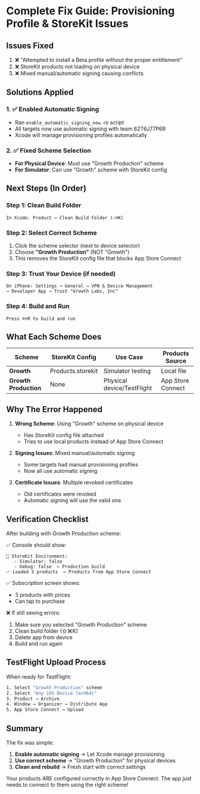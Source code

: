 # Complete Fix Guide: Provisioning Profile & StoreKit Issues

## Issues Fixed
1. ❌ "Attempted to install a Beta profile without the proper entitlement"
2. ❌ StoreKit products not loading on physical device
3. ❌ Mixed manual/automatic signing causing conflicts

## Solutions Applied

### 1. ✅ Enabled Automatic Signing
- Ran `enable_automatic_signing_new.rb` script
- All targets now use automatic signing with team 62T6J77P6R
- Xcode will manage provisioning profiles automatically

### 2. ✅ Fixed Scheme Selection
- **For Physical Device**: Must use "Growth Production" scheme
- **For Simulator**: Can use "Growth" scheme with StoreKit config

## Next Steps (In Order)

### Step 1: Clean Build Folder
```
In Xcode: Product → Clean Build Folder (⇧⌘K)
```

### Step 2: Select Correct Scheme
1. Click the scheme selector (next to device selector)
2. Choose **"Growth Production"** (NOT "Growth")
3. This removes the StoreKit config file that blocks App Store Connect

### Step 3: Trust Your Device (if needed)
```
On iPhone: Settings → General → VPN & Device Management
→ Developer App → Trust "Growth Labs, Inc"
```

### Step 4: Build and Run
```
Press ⌘+R to build and run
```

## What Each Scheme Does

| Scheme | StoreKit Config | Use Case | Products Source |
|--------|-----------------|----------|-----------------|
| **Growth** | Products.storekit | Simulator testing | Local file |
| **Growth Production** | None | Physical device/TestFlight | App Store Connect |

## Why The Error Happened

1. **Wrong Scheme**: Using "Growth" scheme on physical device
   - Has StoreKit config file attached
   - Tries to use local products instead of App Store Connect
   
2. **Signing Issues**: Mixed manual/automatic signing
   - Some targets had manual provisioning profiles
   - Now all use automatic signing

3. **Certificate Issues**: Multiple revoked certificates
   - Old certificates were revoked
   - Automatic signing will use the valid one

## Verification Checklist

After building with Growth Production scheme:

✅ Console should show:
```
📱 StoreKit Environment:
   - Simulator: false
   - Debug: false  ← Production build
✅ Loaded 3 products  ← Products from App Store Connect
```

✅ Subscription screen shows:
- 3 products with prices
- Can tap to purchase

❌ If still seeing errors:
1. Make sure you selected "Growth Production" scheme
2. Clean build folder (⇧⌘K)
3. Delete app from device
4. Build and run again

## TestFlight Upload Process

When ready for TestFlight:
```bash
1. Select "Growth Production" scheme
2. Select "Any iOS Device (arm64)"
3. Product → Archive
4. Window → Organizer → Distribute App
5. App Store Connect → Upload
```

## Summary

The fix was simple:
1. **Enable automatic signing** → Let Xcode manage provisioning
2. **Use correct scheme** → "Growth Production" for physical devices
3. **Clean and rebuild** → Fresh start with correct settings

Your products ARE configured correctly in App Store Connect. The app just needs to connect to them using the right scheme!